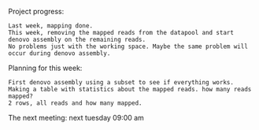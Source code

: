 Project progress:

	Last week, mapping done.
	This week, removing the mapped reads from the datapool and start denovo assembly on the remaining reads.
	No problems just with the working space. Maybe the same problem will occur during denovo assembly. 

Planning for this week:

	First denovo assembly using a subset to see if everything works. 
	Making a table with statistics about the mapped reads. how many reads mapped?
	2 rows, all reads and how many mapped.

The next meeting: next tuesday 09:00 am
